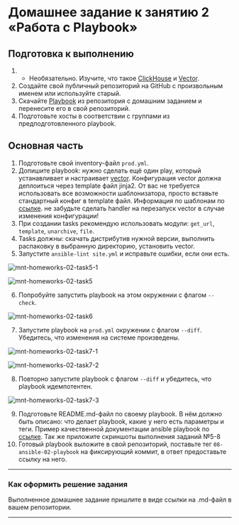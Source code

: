 # Домашнее задание к занятию 2 «Работа с Playbook»

## Подготовка к выполнению

1. * Необязательно. Изучите, что такое [ClickHouse](https://www.youtube.com/watch?v=fjTNS2zkeBs) и [Vector](https://www.youtube.com/watch?v=CgEhyffisLY).
2. Создайте свой публичный репозиторий на GitHub с произвольным именем или используйте старый.
3. Скачайте [Playbook](./playbook/) из репозитория с домашним заданием и перенесите его в свой репозиторий.
4. Подготовьте хосты в соответствии с группами из предподготовленного playbook.

## Основная часть

1. Подготовьте свой inventory-файл `prod.yml`.
2. Допишите playbook: нужно сделать ещё один play, который устанавливает и настраивает [vector](https://vector.dev). Конфигурация vector должна деплоиться через template файл jinja2. От вас не требуется использовать все возможности шаблонизатора, просто вставьте стандартный конфиг в template файл. Информация по шаблонам по [ссылке](https://www.dmosk.ru/instruktions.php?object=ansible-nginx-install). не забудьте сделать handler на перезапуск vector в случае изменения конфигурации!
3. При создании tasks рекомендую использовать модули: `get_url`, `template`, `unarchive`, `file`.
4. Tasks должны: скачать дистрибутив нужной версии, выполнить распаковку в выбранную директорию, установить vector.
5. Запустите `ansible-lint site.yml` и исправьте ошибки, если они есть.

![mnt-homeworks-02-task5-1](https://github.com/user-attachments/assets/12256908-9944-4928-8550-a60887a37d59)

![mnt-homeworks-02-task5](https://github.com/user-attachments/assets/1b553382-4184-472a-ab9b-fe59096ec37d)
  
6. Попробуйте запустить playbook на этом окружении с флагом `--check`.

![mnt-homeworks-02-task6](https://github.com/user-attachments/assets/a9125140-21a2-4dfb-a545-bf7a90d5b237)

7. Запустите playbook на `prod.yml` окружении с флагом `--diff`. Убедитесь, что изменения на системе произведены.

![mnt-homeworks-02-task7-1](https://github.com/user-attachments/assets/af0c5edf-d6d2-4ce4-9a1a-5988a587de44)

![mnt-homeworks-02-task7-2](https://github.com/user-attachments/assets/cd16a777-3fdd-4973-a0b3-c0d1e86eb0ca)

8. Повторно запустите playbook с флагом `--diff` и убедитесь, что playbook идемпотентен.

![mnt-homeworks-02-task7-3](https://github.com/user-attachments/assets/e04b9fca-c29e-43d0-ae75-ecff4c05e9d2)

9. Подготовьте README.md-файл по своему playbook. В нём должно быть описано: что делает playbook, какие у него есть параметры и теги. Пример качественной документации ansible playbook по [ссылке](https://github.com/opensearch-project/ansible-playbook). Так же приложите скриншоты выполнения заданий №5-8
10. Готовый playbook выложите в свой репозиторий, поставьте тег `08-ansible-02-playbook` на фиксирующий коммит, в ответ предоставьте ссылку на него.

---

### Как оформить решение задания

Выполненное домашнее задание пришлите в виде ссылки на .md-файл в вашем репозитории.

---
